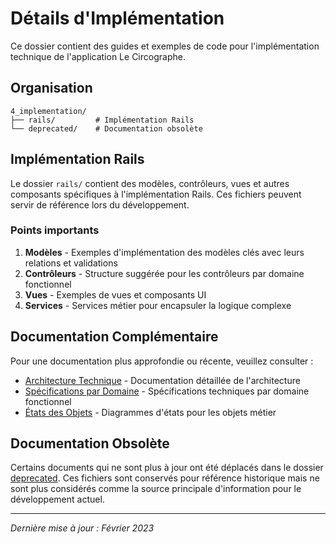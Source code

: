 # Détails d'Implémentation

Ce dossier contient des guides et exemples de code pour l'implémentation technique de l'application Le Circographe.

## Organisation

```
4_implementation/
├── rails/         # Implémentation Rails
└── deprecated/    # Documentation obsolète
```

## Implémentation Rails

Le dossier `rails/` contient des modèles, contrôleurs, vues et autres composants spécifiques à l'implémentation Rails. Ces fichiers peuvent servir de référence lors du développement.

### Points importants

1. **Modèles** - Exemples d'implémentation des modèles clés avec leurs relations et validations
2. **Contrôleurs** - Structure suggérée pour les contrôleurs par domaine fonctionnel
3. **Vues** - Exemples de vues et composants UI
4. **Services** - Services métier pour encapsuler la logique complexe

## Documentation Complémentaire

Pour une documentation plus approfondie ou récente, veuillez consulter :

- [Architecture Technique](../..../../docs/architecture/technical/) - Documentation détaillée de l'architecture
- [Spécifications par Domaine](../1_métier/) - Spécifications techniques par domaine fonctionnel
- [États des Objets](docs/business/images/adhesion_states.md) - Diagrammes d'états pour les objets métier

## Documentation Obsolète

Certains documents qui ne sont plus à jour ont été déplacés dans le dossier [deprecated](./deprecated/). Ces fichiers sont conservés pour référence historique mais ne sont plus considérés comme la source principale d'information pour le développement actuel.

---

*Dernière mise à jour : Février 2023* 